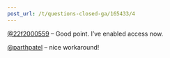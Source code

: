 ```yaml
---
post_url: /t/questions-closed-ga/165433/4
---
```

[@22f2000559](/u/22f2000559) – Good point. I’ve enabled access now.

[@parthpatel](/u/parthpatel) – nice workaround!